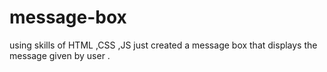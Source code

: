 # message-box
using skills of HTML ,CSS ,JS just created a message box that displays the message given by user . 

